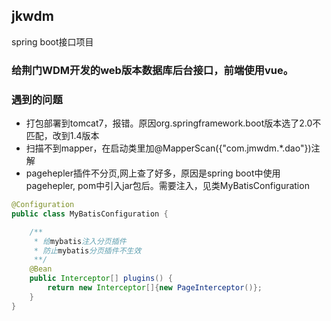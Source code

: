 ## jkwdm
spring boot接口项目

### 给荆门WDM开发的web版本数据库后台接口，前端使用vue。

### 遇到的问题
* 打包部署到tomcat7，报错。原因org.springframework.boot版本选了2.0不匹配，改到1.4版本
* 扫描不到mapper，在启动类里加@MapperScan({"com.jmwdm.*.dao"})注解
* pagehepler插件不分页,网上查了好多，原因是spring boot中使用pagehepler, pom中引入jar包后。需要注入，见类MyBatisConfiguration
```java
@Configuration
public class MyBatisConfiguration {

	/**
     * 给mybatis注入分页插件
     * 防止mybatis分页插件不生效
     **/
    @Bean
    public Interceptor[] plugins() {
        return new Interceptor[]{new PageInterceptor()};
    }
}
```

